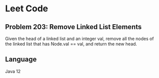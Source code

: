 # Leet Code
## Problem 203: Remove Linked List Elements

Given the head of a linked list and an integer val, remove all the nodes of the linked list that has Node.val == val, and return the new head.

## Language
Java 12
